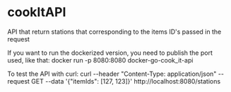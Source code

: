 # cookItAPI
API that return stations that corresponding to the items ID's passed in the request

If you want to run the dockerized version, you need to publish the port used, like that:
docker run -p 8080:8080 docker-go-cook_it-api


To test the API with curl:
curl --header "Content-Type: application/json" --request GET --data '{"itemIds": [127, 123]}' http://localhost:8080/stations
